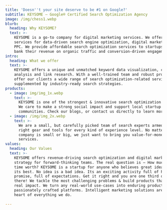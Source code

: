 ```yaml
---
title: 'Doesn''t your site deserve to be #1 on Google?'
subtitle: KEYSOME — Google® Certified Search Optimization Agency
image: /img/chess1.webp
blurb:
  heading: Why KEYSOME?
  text: >-
    KEYSOME is a go-to company for digital marketing services. We offer premier
    services for data-driven search engine optimization, digital marketing &
    PPC. We provide affordable search optimization services to startups that
    bank their revenue on organic traffic and conversion-driven engagement.
intro:
  heading: What we offer
  text: >-
    KEYSOME offers a unique and unmatched keyword data visualization, competitor
    analysis and link research. With a well-trained team and robust process, we
    offer our clients a wide range of search optimization-related services,
    supplemented by industry-ready search strategies.
products:
  - image: img/img_1x.webp
    text: >-
      KEYSOME is one of the strongest & innovative search optimization agency.
      We care to make a strong social impact and support local startup 
      communities. Check our blogs, or contact us directly to learn more.
  - image: /img/img_2x.webp
    text: >-
      We are a small, but carefully picked team of search experts armed with the
      right gear and tools for every kind of experience level. No matter if your
      company is small or big, we just want to bring you value-for-money
      services.
values:
  heading: Our Values
  text: >-
    KEYSOME offers revenue-driving search optimization and digital marketing
    strategy for forward-thinking teams. The real question is — How much is your
    time worth? KEYSOME is a startup for anyone who believes great ideas deserve
    its best. No idea is a bad idea. Its an exciting activity full of hope and
    promise, full of expectations. Get it right and you are one third of the way
    there! We tackle the most challenging problems & build products that have
    real impact. We turn any real-world use-cases into enduring products &
    passionately crafted platforms. Intelligent marketing solutions are at the
    heart of everything we do.
    
---
```


